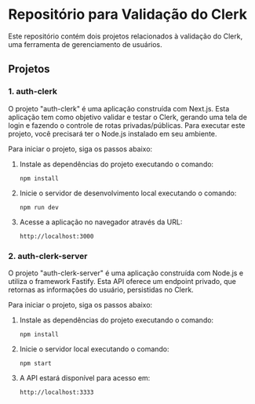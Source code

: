 # Repositório para Validação do Clerk

Este repositório contém dois projetos relacionados à validação do Clerk, uma ferramenta de gerenciamento de usuários.

## Projetos

### 1. auth-clerk

O projeto "auth-clerk" é uma aplicação construída com Next.js. Esta aplicação tem como objetivo validar e testar o Clerk, gerando uma tela de login e fazendo o controle de rotas privadas/públicas. Para executar este projeto, você precisará ter o Node.js instalado em seu ambiente.

Para iniciar o projeto, siga os passos abaixo:

1. Instale as dependências do projeto executando o comando:
   ```
   npm install
   ```

2. Inicie o servidor de desenvolvimento local executando o comando:
   ```
   npm run dev
   ```

3. Acesse a aplicação no navegador através da URL:
   ```
   http://localhost:3000
   ```

### 2. auth-clerk-server

O projeto "auth-clerk-server" é uma aplicação construída com Node.js e utiliza o framework Fastify. Esta API oferece um endpoint privado, que retornas as informações do usuário, persistidas no Clerk.

Para iniciar o projeto, siga os passos abaixo:

1. Instale as dependências do projeto executando o comando:
   ```
   npm install
   ```

2. Inicie o servidor local executando o comando:
   ```
   npm start
   ```

3. A API estará disponível para acesso em:
   ```
   http://localhost:3333
   ```
